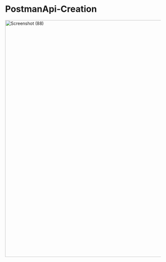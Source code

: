 # PostmanApi-Creation
<img width="1366" height="768" alt="Screenshot (88)" src="https://github.com/user-attachments/assets/2b137fc3-dd09-4da0-95e0-a69ebd29f01b" />
